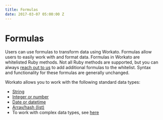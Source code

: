 ```yaml
---
title: Formulas
date: 2017-03-07 05:00:00 Z
---
```


# Formulas
Users can use formulas to transform data using Workato. Formulas allow users to easily work with and format data. Formulas in Workato are whitelisted Ruby methods. Not all Ruby methods are supported, but you can always [reach out to us](contact-us.md) to add additional formulas to the whitelist. Syntax and functionality for these formulas are generally unchanged.

Workato allows you to work with the following standard data types:
- [String](/formulas/string-formulas.md)
- [Integer or number](/formulas/number-formulas.md)
- [Date or datetime](/formulas/date-formulas.md)
- [Array/hash (list)](/formulas/array-list-formulas.md)
- To work with complex data types, see [here](/formulas/complex-data-types.md)
